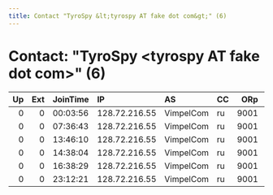 ```yaml
---
title: Contact "TyroSpy &lt;tyrospy AT fake dot com&gt;" (6)
---
```


# Contact: "TyroSpy &lt;tyrospy AT fake dot com&gt;" (6)

|   Up |   Ext | JoinTime   | IP            | AS        | CC   |   ORp |   Dirp | OS    | Version   | Nickname   |   eFamMembers |
|-----:|------:|:-----------|:--------------|:----------|:-----|------:|-------:|:------|:----------|:-----------|--------------:|
|    0 |     0 | 00:03:56   | 128.72.216.55 | VimpelCom | ru   |  9001 |   9030 | Linux | 0.2.9.10  | TyroSpy    |             1 |
|    0 |     0 | 07:36:43   | 128.72.216.55 | VimpelCom | ru   |  9001 |   9030 | Linux | 0.2.9.10  | TyroSpy    |             1 |
|    0 |     0 | 13:46:10   | 128.72.216.55 | VimpelCom | ru   |  9001 |   9030 | Linux | 0.2.9.10  | TyroSpy    |             1 |
|    0 |     0 | 14:38:04   | 128.72.216.55 | VimpelCom | ru   |  9001 |   9030 | Linux | 0.2.9.10  | TyroSpy    |             1 |
|    0 |     0 | 16:38:29   | 128.72.216.55 | VimpelCom | ru   |  9001 |   9030 | Linux | 0.2.9.10  | TyroSpy    |             1 |
|    0 |     0 | 23:12:21   | 128.72.216.55 | VimpelCom | ru   |  9001 |   9030 | Linux | 0.2.9.10  | TyroSpy    |             1 |

